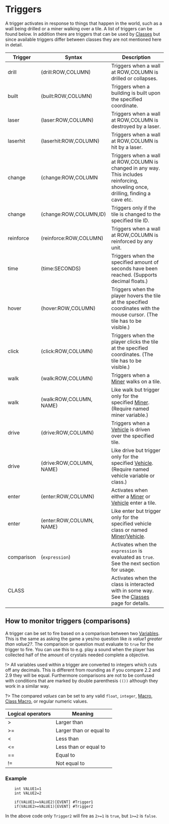 # Triggers
A trigger activates in response to things that happen in the world, such as a wall being drilled or a miner walking over a tile. A list of triggers can be found below. In addition there are triggers that can be used by [Classes](_pages/Classes) but since available triggers differ between classes they are not mentioned here in detail.

|Trigger|Syntax|Description|
|----|----|----|
|drill|(drill:ROW,COLUMN)|Triggers when a wall at ROW,COLUMN is drilled or collapses.|
|built|(built:ROW,COLUMN)|Triggers when a building is built upon the specified coordinate.|
|laser|(laser:ROW,COLUMN)|Triggers when a wall at ROW,COLUMN is destroyed by a laser.|
|laserhit|(laserhit:ROW,COLUMN)|Triggers when a wall at ROW,COLUMN is hit by a laser.|
|change|(change:ROW,COLUMN|Triggers when a wall at ROW,COLUMN is changed in any way. This includes reinforcing, shoveling once, drilling, finding a cave etc.|
|change|(change:ROW,COLUMN,ID)|Triggers only if the tile is changed to the specified tile ID.|
|reinforce|(reinforce:ROW,COLUMN)|Triggers when a wall at ROW,COLUMN is reinforced by any unit.|
|time|(time:SECONDS)|Triggers when the specified amount of seconds have been reached. (Supports decimal floats.)|
|hover|(hover:ROW,COLUMN)|Triggers when the player hovers the tile at the specified coordinates with the mouse cursor. (The tile has to be visible.)|
|click|(click:ROW,COLUMN)|Triggers when the player clicks the tile at the specified coordinates. (The tile has to be visible.)|
|walk|(walk:ROW,COLUMN)|Triggers when a [Miner](_pages/ClassesMiners) walks on a tile.|
|walk|(walk:ROW,COLUMN, NAME)|Like walk but trigger only for the specified [Miner](_pages/ClassesMiners). (Require named miner variable.)|
|drive|(drive:ROW,COLUMN)|Triggers when a [Vehicle](_pages/ClassesVehicles) is driven over the specified tile.|
|drive|(drive:ROW,COLUMN, NAME)|Like drive but trigger only for the specified [Vehicle](_pages/ClassesVehicles). (Require named vehicle variable or class.)|
|enter|(enter:ROW,COLUMN)|Activates when either a [Miner](_pages/ClassesMiners) or [Vehicle](_pages/ClassesVehicles) enter a tile.|
|enter|(enter:ROW,COLUMN, NAME)|Like enter but trigger only for the specified vehicle class or named [Miner](_pages/ClassesMiners)/[Vehicle](_pages/ClassesVehicles).|
|comparison|(`expression`)|Activates when the `expression` is evaluated as `true`. See the next section for usage.|
|CLASS||Activates when the class is interacted with in some way. See the [Classes](_pages/Classes) page for details.|

## How to monitor triggers (comparisons)
A trigger can be set to fire based on a comparison between two [Variables](_pages/Variables). This is the same as asking the game a yes/no question like *is value1 greater than value2?*. The comparison or question must evaluate to `true` for the trigger to fire. You can use this to e.g. play a sound when the player has collected half of the amount of crystals needed complete a objective.

!> All variables used within a trigger are converted to integers which cuts off any decimals. This is different from rounding as if you compare 2.2 and 2.9 they will be equal. Furthermore comparisons are not to be confused with conditions that are marked by double parenthesis `(())` although they work in a similar way.

?> The compared _values_ can be set to any valid `float`, `integer`, [Macro](_pages/Macros), [Class Macro](_pages/Classes), or regular numeric values.

|Logical operators|Meaning|
|---|---|
|>|Larger than|
|>=|Larger than or equal to|
|<|Less than|
|<=|Less than or equal to|
|==|Equal to|
|!=|Not equal to|

### Example

```mms
	int VALUE1=1
	int VALUE2=2
	
	if(VALUE1>=VALUE2)[EVENT] #Trigger1
	if(VALUE2>=VALUE1)[EVENT] #Trigger2
```

In the above code only `Trigger2` will fire as `2>=1` is `true`, but `1>=2` is `false`.
